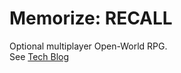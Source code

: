 # Memorize: RECALL  

Optional multiplayer Open-World RPG.  
See [Tech Blog](https://blasin.tistory.com/category/Memorize%3A%20RECALL)  

